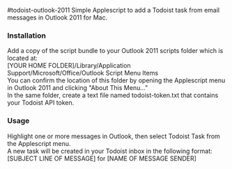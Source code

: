 #todoist-outlook-2011
Simple Applescript to add a Todoist task from email messages in Outlook 2011 for Mac.

### Installation

Add a copy of the script bundle to your Outlook 2011 scripts folder which is located at:  
[YOUR HOME FOLDER]/Library/Application Support/Microsoft/Office/Outlook Script Menu Items  
You can confirm the location of this folder by opening the Applescript menu in Outlook 2011 and clicking "About This Menu..."  
In the same folder, create a text file named todoist-token.txt that contains your Todoist API token.

### Usage

Highlight one or more messages in Outlook, then select Todoist Task from the Applescript menu.  
A new task will be created in your Todoist inbox in the following format:  
[SUBJECT LINE OF MESSAGE] for [NAME OF MESSAGE SENDER]

